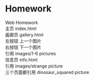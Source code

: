 # Homework
Web Homework<br>
主页 index.html  
画廊页 gallery.html  
    左按钮 上一个图片  
    右按钮 下一个图片  
    引用 images/1-6 pictures  
信息页 info.html  
    引用 images/strange picture  
三个页面都引用 dinosaur_squared picture  
